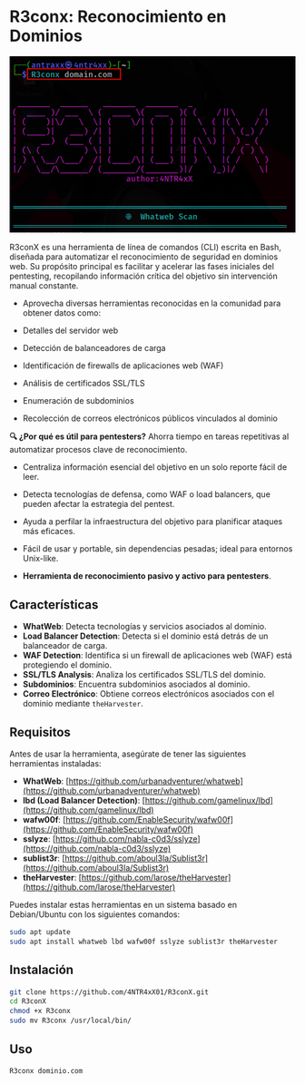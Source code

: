 # R3conx: Reconocimiento en Dominios

![R3conX Tool](images/r3conx.png)

R3conX es una herramienta de línea de comandos (CLI) escrita en Bash, diseñada para automatizar el reconocimiento de seguridad en dominios web. 
Su propósito principal es facilitar y acelerar las fases iniciales del pentesting, recopilando información crítica del objetivo sin intervención manual constante.

- Aprovecha diversas herramientas reconocidas en la comunidad para obtener datos como:

- Detalles del servidor web

- Detección de balanceadores de carga

- Identificación de firewalls de aplicaciones web (WAF)

- Análisis de certificados SSL/TLS

- Enumeración de subdominios

- Recolección de correos electrónicos públicos vinculados al dominio

**🔍 ¿Por qué es útil para pentesters?**
Ahorra tiempo en tareas repetitivas al automatizar procesos clave de reconocimiento.

- Centraliza información esencial del objetivo en un solo reporte fácil de leer.

- Detecta tecnologías de defensa, como WAF o load balancers, que pueden afectar la estrategia del pentest.

- Ayuda a perfilar la infraestructura del objetivo para planificar ataques más eficaces.

- Fácil de usar y portable, sin dependencias pesadas; ideal para entornos Unix-like.

- **Herramienta de reconocimiento pasivo y activo para pentesters**.

## Características

- **WhatWeb**: Detecta tecnologías y servicios asociados al dominio.
- **Load Balancer Detection**: Detecta si el dominio está detrás de un balanceador de carga.
- **WAF Detection**: Identifica si un firewall de aplicaciones web (WAF) está protegiendo el dominio.
- **SSL/TLS Analysis**: Analiza los certificados SSL/TLS del dominio.
- **Subdominios**: Encuentra subdominios asociados al dominio.
- **Correo Electrónico**: Obtiene correos electrónicos asociados con el dominio mediante `theHarvester`.

## Requisitos

Antes de usar la herramienta, asegúrate de tener las siguientes herramientas instaladas:

- **WhatWeb**: [https://github.com/urbanadventurer/whatweb](https://github.com/urbanadventurer/whatweb)
- **lbd (Load Balancer Detection)**: [https://github.com/gamelinux/lbd](https://github.com/gamelinux/lbd)
- **wafw00f**: [https://github.com/EnableSecurity/wafw00f](https://github.com/EnableSecurity/wafw00f)
- **sslyze**: [https://github.com/nabla-c0d3/sslyze](https://github.com/nabla-c0d3/sslyze)
- **sublist3r**: [https://github.com/aboul3la/Sublist3r](https://github.com/aboul3la/Sublist3r)
- **theHarvester**: [https://github.com/larose/theHarvester](https://github.com/larose/theHarvester)

Puedes instalar estas herramientas en un sistema basado en Debian/Ubuntu con los siguientes comandos:

```bash
sudo apt update
sudo apt install whatweb lbd wafw00f sslyze sublist3r theHarvester
```

## Instalación

```bash
git clone https://github.com/4NTR4xX01/R3conX.git
cd R3conX
chmod +x R3conx
sudo mv R3conx /usr/local/bin/

```
## Uso


```bash
R3conx dominio.com
```

